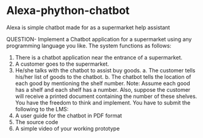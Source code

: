 # Alexa-phython-chatbot
Alexa is simple chatbot made for as a supermarket help assistant

QUESTION-
Implement a Chatbot application for a supermarket using any programming
language you like.
The system functions as follows:
1. There is a chatbot application near the entrance of a supermarket.
2. A customer goes to the supermarket.
3. He/she talks with the chatbot to assist buy goods.
a. The customer tells his/her list of goods to the chatbot.
b. The chatbot tells the location of each good by mentioning the shelf
number.
Note: Assume each good has a shelf and each shelf has a number.
Also, suppose the customer will receive a printed document
containing the number of these shelves.
You have the freedom to think and implement.
You have to submit the following to the LMS:
1. A user guide for the chatbot in PDF format
2. The source code
3. A simple video of your working prototype
